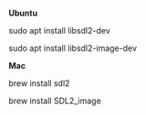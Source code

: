 **Ubuntu**

sudo apt install libsdl2-dev

sudo apt install libsdl2-image-dev

**Mac**

brew install sdl2

brew install SDL2_image